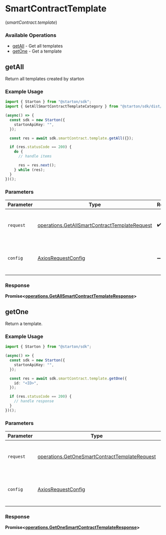 # SmartContractTemplate
(*smartContract.template*)

### Available Operations

* [getAll](#getall) - Get all templates
* [getOne](#getone) - Get a template

## getAll

Return all templates created by starton

### Example Usage

```typescript
import { Starton } from "@starton/sdk";
import { GetAllSmartContractTemplateCategory } from "@starton/sdk/dist/sdk/models/operations";

(async() => {
  const sdk = new Starton({
    startonApiKey: "",
  });

  const res = await sdk.smartContract.template.getAll({});

  if (res.statusCode == 200) {
    do {
      // handle items

      res = res.next();
    } while (res);
  }
})();
```

### Parameters

| Parameter                                                                                                      | Type                                                                                                           | Required                                                                                                       | Description                                                                                                    |
| -------------------------------------------------------------------------------------------------------------- | -------------------------------------------------------------------------------------------------------------- | -------------------------------------------------------------------------------------------------------------- | -------------------------------------------------------------------------------------------------------------- |
| `request`                                                                                                      | [operations.GetAllSmartContractTemplateRequest](../../models/operations/getallsmartcontracttemplaterequest.md) | :heavy_check_mark:                                                                                             | The request object to use for the request.                                                                     |
| `config`                                                                                                       | [AxiosRequestConfig](https://axios-http.com/docs/req_config)                                                   | :heavy_minus_sign:                                                                                             | Available config options for making requests.                                                                  |


### Response

**Promise<[operations.GetAllSmartContractTemplateResponse](../../models/operations/getallsmartcontracttemplateresponse.md)>**


## getOne

Return a template.

### Example Usage

```typescript
import { Starton } from "@starton/sdk";

(async() => {
  const sdk = new Starton({
    startonApiKey: "",
  });

  const res = await sdk.smartContract.template.getOne({
    id: "<ID>",
  });

  if (res.statusCode == 200) {
    // handle response
  }
})();
```

### Parameters

| Parameter                                                                                                      | Type                                                                                                           | Required                                                                                                       | Description                                                                                                    |
| -------------------------------------------------------------------------------------------------------------- | -------------------------------------------------------------------------------------------------------------- | -------------------------------------------------------------------------------------------------------------- | -------------------------------------------------------------------------------------------------------------- |
| `request`                                                                                                      | [operations.GetOneSmartContractTemplateRequest](../../models/operations/getonesmartcontracttemplaterequest.md) | :heavy_check_mark:                                                                                             | The request object to use for the request.                                                                     |
| `config`                                                                                                       | [AxiosRequestConfig](https://axios-http.com/docs/req_config)                                                   | :heavy_minus_sign:                                                                                             | Available config options for making requests.                                                                  |


### Response

**Promise<[operations.GetOneSmartContractTemplateResponse](../../models/operations/getonesmartcontracttemplateresponse.md)>**

